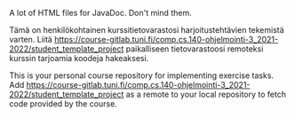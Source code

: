A lot of HTML files for JavaDoc. Don't mind them.



Tämä on henkilökohtainen kurssitietovarastosi harjoitustehtävien tekemistä varten. Liitä https://course-gitlab.tuni.fi/comp.cs.140-ohjelmointi-3_2021-2022/student_template_project paikalliseen tietovarastoosi remoteksi kurssin tarjoamia koodeja hakeaksesi.

This is your personal course repository for implementing exercise tasks. Add https://course-gitlab.tuni.fi/comp.cs.140-ohjelmointi-3_2021-2022/student_template_project as a remote to your local repository to fetch code provided by the course.
